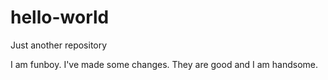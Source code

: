 # hello-world
Just another repository

I am funboy. I've made some changes. They are good and I am handsome.
